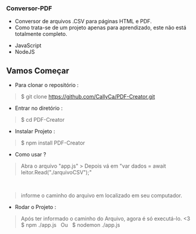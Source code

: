 ### Conversor-PDF
 
 
- Conversor de arquivos .CSV para páginas HTML e PDF.
- Como trata-se de um projeto apenas para aprendizado, este não está totalmente completo.

* JavaScript
* NodeJS


## Vamos Começar
 
* Para clonar o repositório :
>    $  git clone https://github.com/CallyCa/PDF-Creator.git
* Entrar no diretório :
>    $  cd PDF-Creator
* Instalar Projeto :
>    $ npm install PDF-Creator

* Como usar ?
> <p> Abra o arquivo "app.js" > Depois vá em "var dados = await leitor.Read("./arquivoCSV");"</p>
&nbsp;
> <p> informe o caminho do arquivo em localizado em seu computador.</p>

* Rodar o Projeto :
>  Após ter informado o caminho do Arquivo, agora é só executá-lo. <3
>    $ npm ./app.js
&nbsp;
>   Ou
&nbsp;
>    $ nodemon ./app.js

